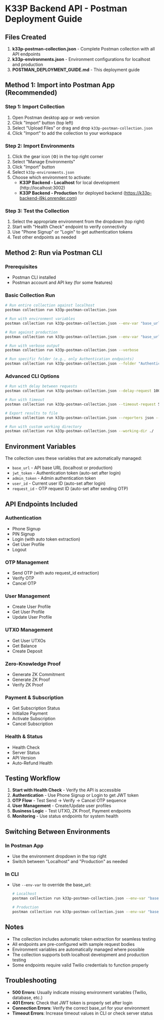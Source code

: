 # K33P Backend API - Postman Deployment Guide

## Files Created

1. **k33p-postman-collection.json** - Complete Postman collection with all API endpoints
2. **k33p-environments.json** - Environment configurations for localhost and production
3. **POSTMAN_DEPLOYMENT_GUIDE.md** - This deployment guide

## Method 1: Import into Postman App (Recommended)

### Step 1: Import Collection
1. Open Postman desktop app or web version
2. Click "Import" button (top left)
3. Select "Upload Files" or drag and drop `k33p-postman-collection.json`
4. Click "Import" to add the collection to your workspace

### Step 2: Import Environments
1. Click the gear icon (⚙️) in the top right corner
2. Select "Manage Environments"
3. Click "Import" button
4. Select `k33p-environments.json`
5. Choose which environment to activate:
   - **K33P Backend - Localhost** for local development (http://localhost:3002)
   - **K33P Backend - Production** for deployed backend (https://k33p-backend-i9kj.onrender.com)

### Step 3: Test the Collection
1. Select the appropriate environment from the dropdown (top right)
2. Start with "Health Check" endpoint to verify connectivity
3. Use "Phone Signup" or "Login" to get authentication tokens
4. Test other endpoints as needed

## Method 2: Run via Postman CLI

### Prerequisites
- Postman CLI installed
- Postman account and API key (for some features)

### Basic Collection Run
```bash
# Run entire collection against localhost
postman collection run k33p-postman-collection.json

# Run with environment variables
postman collection run k33p-postman-collection.json --env-var "base_url=http://localhost:3002"

# Run against production
postman collection run k33p-postman-collection.json --env-var "base_url=https://k33p-backend-i9kj.onrender.com"

# Run with verbose output
postman collection run k33p-postman-collection.json --verbose

# Run specific folder (e.g., only Authentication endpoints)
postman collection run k33p-postman-collection.json --folder "Authentication"
```

### Advanced CLI Options
```bash
# Run with delay between requests
postman collection run k33p-postman-collection.json --delay-request 1000

# Run with timeout
postman collection run k33p-postman-collection.json --timeout-request 5000

# Export results to file
postman collection run k33p-postman-collection.json --reporters json --reporter-json-export results.json

# Run with custom working directory
postman collection run k33p-postman-collection.json --working-dir ./
```

## Environment Variables

The collection uses these variables that are automatically managed:

- `base_url` - API base URL (localhost or production)
- `jwt_token` - Authentication token (auto-set after login)
- `admin_token` - Admin authentication token
- `user_id` - Current user ID (auto-set after login)
- `request_id` - OTP request ID (auto-set after sending OTP)

## API Endpoints Included

### Authentication
- Phone Signup
- PIN Signup
- Login (with auto token extraction)
- Get User Profile
- Logout

### OTP Management
- Send OTP (with auto request_id extraction)
- Verify OTP
- Cancel OTP

### User Management
- Create User Profile
- Get User Profile
- Update User Profile

### UTXO Management
- Get User UTXOs
- Get Balance
- Create Deposit

### Zero-Knowledge Proof
- Generate ZK Commitment
- Generate ZK Proof
- Verify ZK Proof

### Payment & Subscription
- Get Subscription Status
- Initialize Payment
- Activate Subscription
- Cancel Subscription

### Health & Status
- Health Check
- Server Status
- API Version
- Auto-Refund Health

## Testing Workflow

1. **Start with Health Check** - Verify the API is accessible
2. **Authentication** - Use Phone Signup or Login to get JWT token
3. **OTP Flow** - Test Send → Verify → Cancel OTP sequence
4. **User Management** - Create/Update user profiles
5. **Business Logic** - Test UTXO, ZK Proof, Payment endpoints
6. **Monitoring** - Use status endpoints for system health

## Switching Between Environments

### In Postman App
- Use the environment dropdown in the top right
- Switch between "Localhost" and "Production" as needed

### In CLI
- Use `--env-var` to override the base_url:
  ```bash
  # Localhost
  postman collection run k33p-postman-collection.json --env-var "base_url=http://localhost:3002"
  
  # Production
  postman collection run k33p-postman-collection.json --env-var "base_url=https://k33p-backend-i9kj.onrender.com"
  ```

## Notes

- The collection includes automatic token extraction for seamless testing
- All endpoints are pre-configured with sample request bodies
- Environment variables are automatically managed where possible
- The collection supports both localhost development and production testing
- Some endpoints require valid Twilio credentials to function properly

## Troubleshooting

- **500 Errors**: Usually indicate missing environment variables (Twilio, database, etc.)
- **401 Errors**: Check that JWT token is properly set after login
- **Connection Errors**: Verify the correct base_url for your environment
- **Timeout Errors**: Increase timeout values in CLI or check server status